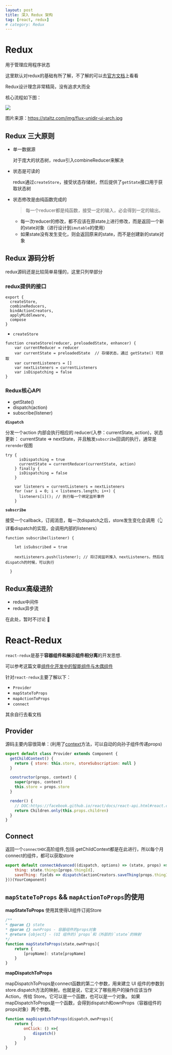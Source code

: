 ```yaml
---
layout: post
title: 深入 Redux 架构
tag: [react, redux]
# category: Redux
---
```

# Redux

用于管理应用程序状态

这里默认对redux的基础有所了解，不了解的可以去[官方文档](http://cn.redux.js.org/)上看看

Redux设计理念非常精简，没有追求大而全

核心流程如下图：

![](https://staltz.com/img/flux-unidir-ui-arch.jpg)

图片来源：https://staltz.com/img/flux-unidir-ui-arch.jpg




## Redux 三大原则

- 单一数据源

    对于庞大的状态树，redux引入combineReducer来解决

- 状态是可读的

    redux通过`createStore`，接受状态存储树，然后提供了`getState`接口用于获取状态树

- 状态修改是由纯函数完成的

    > 每一个reducer都是纯函数，接受一定的输入，必会得到一定的输出。
    
    - 每一次reducer的修改，都不应该在原state上进行修改，而是返回一个新的state对象（进行设计到`imutable`的使用）
    - 如果state没有发生变化，则会返回原来的state，而不是创建新的state对象

## Redux 源码分析

redux源码还是比较简单易懂的，这里只列举部分

### **redux提供的接口**

```
export {
  createStore,
  combineReducers,
  bindActionCreators,
  applyMiddleware,
  compose
}
```

- `createStore`

```
function createStore(reducer, preloadedState, enhancer) {
    var currentReducer = reducer
    var currentState = preloadedState  // 存储状态，通过 getState() 可获取
    var currentListeners = []
    var nextListeners = currentListeners
    var isDispatching = false
}
```

### **Redux核心API**

- getState()
- dispatch(action)
- subscribe(listener)

**`dispatch`**

分发一个action 内部会执行相应的 reducer(入参：currentState, action)，状态更新： currentState => nextState，并且触发`subscribe`回调的执行，通常是`rerender`视图

```
try {
      isDispatching = true
      currentState = currentReducer(currentState, action)
    } finally {
      isDispatching = false
    }

    var listeners = currentListeners = nextListeners
    for (var i = 0; i < listeners.length; i++) {
      listeners[i](); // 执行每一个绑定监听事件
    }
```

**`subscribe`**

接受一个callback，订阅消息，每一次dispatch之后，store发生变化会调用（👆 详看dispatch的实现，会调用内部的listeners）

```
function subscribe(listener) {

    let isSubscribed = true

    nextListeners.push(listener); // 将订阅监听推入 nextListeners，然后在dispatch的时候，可以执行

  }
```

## Redux高级进阶

- redux中间件 
- redux异步流

在此处，暂时不讨论 💨

# React-Redux

`react-redux`是基于**容器组件和展示组件相分离**的开发思想.

可以参考这篇文章[组件化开发中的智能组件与木偶组件](https://juejin.im/entry/579ec0efc4c971005ade40ad)

针对`react-redux`主要了解以下：

- `Provider`
- `mapStateToProps`
- `mapActionToProps`
- `connect`

其余自行去看文档

## Provider

源码主要内容很简单：(利用了[context](https://facebook.github.io/react/docs/context.html)方法，可以自动的向孙子组件传递props)

```javascript
export default class Provider extends Component {
  getChildContext() {
    return { store: this.store, storeSubscription: null }
  }

  constructor(props, context) {
    super(props, context)
    this.store = props.store
  }

  render() {
    // DOC:https://facebook.github.io/react/docs/react-api.html#react.children
    return Children.only(this.props.children)
  }
}
```

## Connect

返回一个`connectHOC`高阶组件,包括 getChildContext都是在此进行，所以每个月connect的组件，都可以获取store

```javascript
export default connectAdvanced((dispatch, options) => (state, props) => ({
    thing: state.things[props.thingId],
    saveThing: fields => dispatch(actionCreators.saveThing(props.thingId, fields)),
}))(YourComponent)
```


## `mapStateToProps` && `mapActionToProps`的使用

**mapStateToProps** 使用其使得UI组件订阅Store

```javascript
/**
* @param {} state 
* @param {} ownProps - 容器组件的props对象
* @return {object} - (UI 组件的)`props`和（外部的)`state`的映射
*/
function mapStateToProps(state,ownProps){
    return {
        [propName]: state[propName]
    }
}

```

**mapDispatchToProps**

mapDispatchToProps是connect函数的第二个参数，用来建立 UI 组件的参数到store.dispatch方法的映射。也就是说，它定义了哪些用户的操作应该当作 Action，传给 Store。它可以是一个函数，也可以是一个对象。
如果mapDispatchToProps是一个函数，会得到dispatch和ownProps（容器组件的props对象）两个参数。

```javascript
function mapDispatchToProps(dispatch,ownProps){
    return {
        onClick: () =>{
            dispatch()
        }
    }
}
```